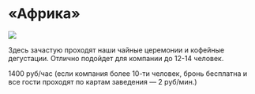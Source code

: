 # «Африка»

![](http://placehold.it/950x450)

Здесь зачастую проходят наши чайные церемонии и кофейные дегустации. Отлично подойдет для компании до 12-14 человек. 

1400 руб/час (если компания более 10-ти человек, бронь бесплатна и все гости проходят по картам  заведения — 2 руб/мин.) 
